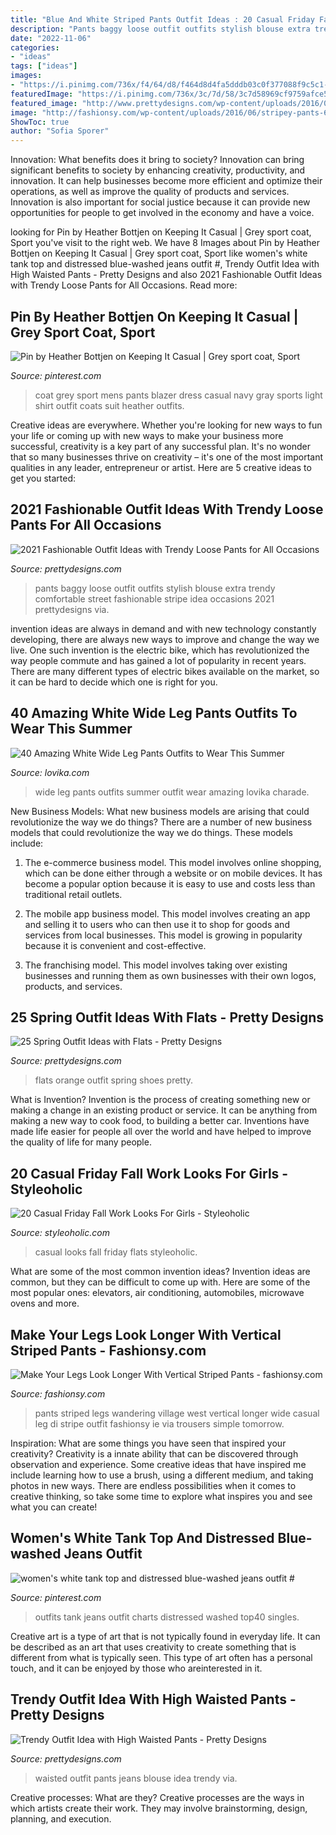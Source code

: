 ```yaml
---
title: "Blue And White Striped Pants Outfit Ideas : 20 Casual Friday Fall Work Looks For Girls"
description: "Pants baggy loose outfit outfits stylish blouse extra trendy comfortable street fashionable stripe idea occasions 2021 prettydesigns via"
date: "2022-11-06"
categories:
- "ideas"
tags: ["ideas"]
images:
- "https://i.pinimg.com/736x/f4/64/d8/f464d8d4fa5dddb03c0f377088f9c5c1--grey-sport-coat-mens-sport-coat-with-dress-pants.jpg"
featuredImage: "https://i.pinimg.com/736x/3c/7d/58/3c7d58969cf9759afce55c09b94e9c41.jpg"
featured_image: "http://www.prettydesigns.com/wp-content/uploads/2016/03/Orange-Flats.jpg"
image: "http://fashionsy.com/wp-content/uploads/2016/06/stripey-pants-630x946.jpg"
ShowToc: true
author: "Sofia Sporer"
---
```



Innovation: What benefits does it bring to society?
Innovation can bring significant benefits to society by enhancing creativity, productivity, and innovation. It can help businesses become more efficient and optimize their operations, as well as improve the quality of products and services. Innovation is also important for social justice because it can provide new opportunities for people to get involved in the economy and have a voice.

	

		
looking for Pin by Heather Bottjen on Keeping It Casual | Grey sport coat, Sport you've visit to the right web. We have 8 Images about Pin by Heather Bottjen on Keeping It Casual | Grey sport coat, Sport like women&#039;s white tank top and distressed blue-washed jeans outfit #, Trendy Outfit Idea with High Waisted Pants - Pretty Designs and also 2021 Fashionable Outfit Ideas with Trendy Loose Pants for All Occasions. Read more:
		
    
## Pin By Heather Bottjen On Keeping It Casual | Grey Sport Coat, Sport

<img loading=lazy src="https://i.pinimg.com/736x/f4/64/d8/f464d8d4fa5dddb03c0f377088f9c5c1--grey-sport-coat-mens-sport-coat-with-dress-pants.jpg" onerror="this.onerror=null;this.src='https://tse4.mm.bing.net/th?id=OIP.Q9SjlYoceo21tJk25n1xJAHaJd&amp;pid=15.1';" alt="Pin by Heather Bottjen on Keeping It Casual | Grey sport coat, Sport">

_Source: pinterest.com_

>coat grey sport mens pants blazer dress casual navy gray sports light shirt outfit coats suit heather outfits. 

	

Creative ideas are everywhere. Whether you're looking for new ways to fun your life or coming up with new ways to make your business more successful, creativity is a key part of any successful plan. It's no wonder that so many businesses thrive on creativity – it's one of the most important qualities in any leader, entrepreneur or artist. Here are 5 creative ideas to get you started: 

    
## 2021 Fashionable Outfit Ideas With Trendy Loose Pants For All Occasions

<img loading=lazy src="http://www.prettydesigns.com/wp-content/uploads/2014/05/Stylish-Outfit-Idea-with-Loose-Pants.jpg" onerror="this.onerror=null;this.src='https://tse3.mm.bing.net/th?id=OIP.iZ3DirRP6Cn7ZHf2AiDtLQHaK3&amp;pid=15.1';" alt="2021 Fashionable Outfit Ideas with Trendy Loose Pants for All Occasions">

_Source: prettydesigns.com_

>pants baggy loose outfit outfits stylish blouse extra trendy comfortable street fashionable stripe idea occasions 2021 prettydesigns via. 

	

invention ideas are always in demand and with new technology constantly developing, there are always new ways to improve and change the way we live. One such invention is the electric bike, which has revolutionized the way people commute and has gained a lot of popularity in recent years. There are many different types of electric bikes available on the market, so it can be hard to decide which one is right for you.

    
## 40 Amazing White Wide Leg Pants Outfits To Wear This Summer

<img loading=lazy src="http://www.lovika.com/wp-content/uploads/2018/05/88bf6cc2-white-wide-leg-pants-for-summer-outfit-ideas-12.jpg" onerror="this.onerror=null;this.src='https://tse3.mm.bing.net/th?id=OIP.Y4O1hfweq7hLw05ZMyw8JAAAAA&amp;pid=15.1';" alt="40 Amazing White Wide Leg Pants Outfits to Wear This Summer">

_Source: lovika.com_

>wide leg pants outfits summer outfit wear amazing lovika charade. 

	

New Business Models: What new business models are arising that could revolutionize the way we do things?
There are a number of new business models that could revolutionize the way we do things. These models include:
1. The e-commerce business model. This model involves online shopping, which can be done either through a website or on mobile devices. It has become a popular option because it is easy to use and costs less than traditional retail outlets.

2. The mobile app business model. This model involves creating an app and selling it to users who can then use it to shop for goods and services from local businesses. This model is growing in popularity because it is convenient and cost-effective.

3. The franchising model. This model involves taking over existing businesses and running them as own businesses with their own logos, products, and services.

    
## 25 Spring Outfit Ideas With Flats - Pretty Designs

<img loading=lazy src="http://www.prettydesigns.com/wp-content/uploads/2016/03/Orange-Flats.jpg" onerror="this.onerror=null;this.src='https://tse3.mm.bing.net/th?id=OIP.tELuwh_yWgEGCm8AtlfNywHaLG&amp;pid=15.1';" alt="25 Spring Outfit Ideas with Flats - Pretty Designs">

_Source: prettydesigns.com_

>flats orange outfit spring shoes pretty. 

	

What is Invention?
Invention is the process of creating something new or making a change in an existing product or service. It can be anything from making a new way to cook food, to building a better car. Inventions have made life easier for people all over the world and have helped to improve the quality of life for many people.

    
## 20 Casual Friday Fall Work Looks For Girls - Styleoholic

<img loading=lazy src="https://i.styleoholic.com/awesome-casual-friday-fall-looks-for-girls-10-500x752.jpg" onerror="this.onerror=null;this.src='https://tse2.mm.bing.net/th?id=OIP.hRf2agr432tug4CREYRkswHaLI&amp;pid=15.1';" alt="20 Casual Friday Fall Work Looks For Girls - Styleoholic">

_Source: styleoholic.com_

>casual looks fall friday flats styleoholic. 

	

What are some of the most common invention ideas?
Invention ideas are common, but they can be difficult to come up with. Here are some of the most popular ones: elevators, air conditioning, automobiles, microwave ovens and more.

    
## Make Your Legs Look Longer With Vertical Striped Pants - Fashionsy.com

<img loading=lazy src="http://fashionsy.com/wp-content/uploads/2016/06/stripey-pants-630x946.jpg" onerror="this.onerror=null;this.src='https://tse2.mm.bing.net/th?id=OIP.JVsl4cxarvgk1zKvLUDo7wHaLH&amp;pid=15.1';" alt="Make Your Legs Look Longer With Vertical Striped Pants - fashionsy.com">

_Source: fashionsy.com_

>pants striped legs wandering village west vertical longer wide casual leg di stripe outfit fashionsy ie via trousers simple tomorrow. 

	

Inspiration: What are some things you have seen that inspired your creativity?
Creativity is a innate ability that can be discovered through observation and experience. Some creative ideas that have inspired me include learning how to use a brush, using a different medium, and taking photos in new ways. There are endless possibilities when it comes to creative thinking, so take some time to explore what inspires you and see what you can create!

    
## Women&#039;s White Tank Top And Distressed Blue-washed Jeans Outfit #

<img loading=lazy src="https://i.pinimg.com/736x/3c/7d/58/3c7d58969cf9759afce55c09b94e9c41.jpg" onerror="this.onerror=null;this.src='https://tse3.mm.bing.net/th?id=OIP.HPiRE7wZs0IRb-1PRhXUkgHaP5&amp;pid=15.1';" alt="women&#039;s white tank top and distressed blue-washed jeans outfit #">

_Source: pinterest.com_

>outfits tank jeans outfit charts distressed washed top40 singles. 

	

Creative art is a type of art that is not typically found in everyday life. It can be described as an art that uses creativity to create something that is different from what is typically seen. This type of art often has a personal touch, and it can be enjoyed by those who areinterested in it.

    
## Trendy Outfit Idea With High Waisted Pants - Pretty Designs

<img loading=lazy src="https://www.prettydesigns.com/wp-content/uploads/2014/07/High-Waisted-Jeans-and-Blouse.jpg" onerror="this.onerror=null;this.src='https://tse4.mm.bing.net/th?id=OIP.vZ5B77HURc14XaHAT19oMQHaK3&amp;pid=15.1';" alt="Trendy Outfit Idea with High Waisted Pants - Pretty Designs">

_Source: prettydesigns.com_

>waisted outfit pants jeans blouse idea trendy via. 

	

Creative processes: What are they?
Creative processes are the ways in which artists create their work. They may involve brainstorming, design, planning, and execution.

